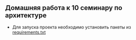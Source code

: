 ## Домашняя работа к 10 семинару по архитектуре
* Для запуска проекта необходимо установить пакеты из [requirements.txt](requirements.txt)